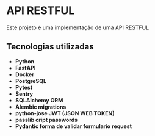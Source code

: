 # API RESTFUL

Este projeto é uma implementação de uma API RESTFUL

## Tecnologias utilizadas

- **Python**
- **FastAPI**
- **Docker**
- **PostgreSQL**
- **Pytest**
- **Sentry**
- **SQLAlchemy ORM**
- **Alembic migrations**
- **python-jose JWT (JSON WEB TOKEN)**
- **passlib cript passwords**
- **Pydantic forma de validar formulario request**

<!-- Dividindo a tarefas em topicos -->
<!-- [] Criar estrutura base
    [x] Adicionar todas as rotas e criar os modelos
    [x] Adicionar acesso ao banco de dados
    [x] Adicionar autenticação de usuário
    [x] Proteger todas as rotas de clientes, produtos e pedidos
    [x] Criar documentação da API
    [x] Adicionar validação e tratamento de erros nas rotas
    [x] Dockerizar a aplicação
    [x] Implementar niveis de acesso para admin e usuario regular.(deletar system_user, alterar_systemuser, criar_user_admin)
    [x] Adicionar testes a cada rota utilizando Pytest
    [] Adicionar registro de erros criticos em um sistema de monitoramento (Sentry, Grafana ou outros)
    [] Deploy da aplicação no Render

[] Adições possiveis ao projeto
    [] CI com GitHub Actions para rodar testes automaticamente
    [] Adicionar IA-->
    